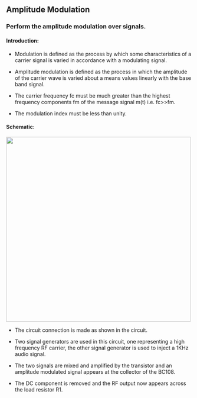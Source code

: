 Amplitude Modulation
---

### Perform the amplitude modulation over signals.
#### Introduction:

* Modulation is defined as the process by which some characteristics of a carrier signal is varied in accordance with a modulating signal.

* Amplitude modulation is defined as the process in which the amplitude of the carrier wave is varied about a means values linearly with the base band signal.

* The carrier frequency fc must be much greater than the highest frequency components fm of the message signal m(t) i.e. fc>>fm.

* The modulation index must be less than unity.

#### Schematic:

<img src="https://fossasia.github.io/pslab-experiments/images/schematics/amp_mod.svg" width=500 height=500>

* The circuit connection is made as shown in the circuit.

* Two signal generators are used in this circuit, one representing a high frequency RF carrier, the other signal generator is used to inject a 1KHz audio signal. 

* The two signals are mixed and amplified by the transistor and an amplitude modulated signal appears at the collector of the BC108. 

* The DC component is removed and the RF output now appears across the load resistor R1.

